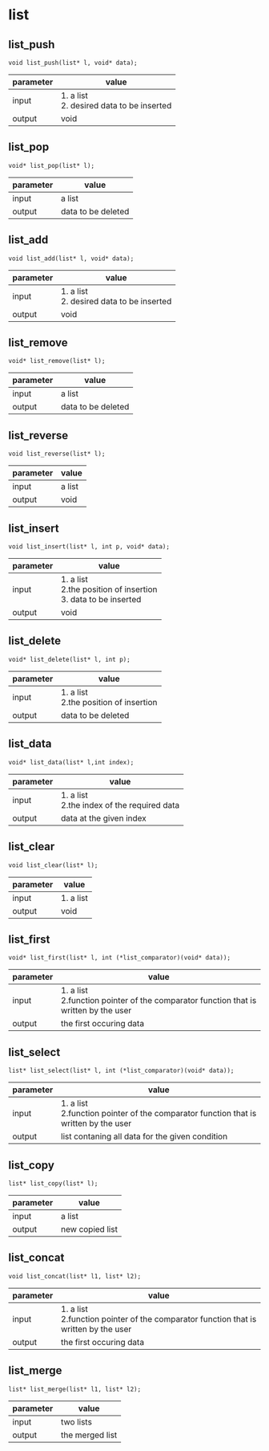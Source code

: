 # list

## list_push
```
void list_push(list* l, void* data);
```
| parameter          | value                              |
| ---                |    ---                             |
| input   | 1. a list <br> 2. desired data to be inserted |
| output   |  void |

## list_pop
```
void* list_pop(list* l);
```
| parameter          | value                              |
| ---                |    ---                             |
| input   | a list|
| output   |  data to be deleted|

## list_add
```
void list_add(list* l, void* data);
```

| parameter          | value                              |
| ---                |    ---                             |
| input   | 1. a list <br> 2. desired data to be inserted |
| output   |  void |

## list_remove
```
void* list_remove(list* l);
```
| parameter          | value                              |
| ---                |    ---                             |
| input   | a list|
| output   |  data to be deleted|

## list_reverse
```
void list_reverse(list* l);
```
| parameter          | value                              |
| ---                |    ---                             |
| input   | a list|
| output   | void|

## list_insert
```
void list_insert(list* l, int p, void* data);
```

| parameter          | value                              |
| ---                |    ---                             |
| input   |1. a list <br> 2.the position of insertion <br> 3. data to be inserted |
| output   |  void|

## list_delete
```
void* list_delete(list* l, int p);
```
| parameter          | value                              |
| ---                |    ---                             |
| input   |1. a list <br> 2.the position of insertion|
| output   |  data to be deleted|

## list_data
```
void* list_data(list* l,int index);
```
| parameter          | value                              |
| ---                |    ---                             |
| input   |1. a list <br> 2.the index of the required data|
| output   |  data at the given index |


## list_clear
```
void list_clear(list* l);
```
| parameter          | value                              |
| ---                |    ---                             |
| input   |1. a list |
| output   |  void|


## list_first
```
void* list_first(list* l, int (*list_comparator)(void* data));
```
| parameter          | value                              |
| ---                |    ---                             |
| input   |1. a list <br> 2.function pointer of the comparator function that is written by the user|
| output   |  the first occuring data |


## list_select
```
list* list_select(list* l, int (*list_comparator)(void* data));
```
| parameter          | value                              |
| ---                |    ---                             |
| input   |1. a list <br> 2.function pointer of the comparator function that is written by the user|
| output   |  list contaning all data for the given condition |

## list_copy
```
list* list_copy(list* l);
```
| parameter          | value                              |
| ---                |    ---                             |
| input   | a list |
| output   |  new copied list |

## list_concat
```
void list_concat(list* l1, list* l2);
```
| parameter          | value                              |
| ---                |    ---                             |
| input   |1. a list <br> 2.function pointer of the comparator function that is written by the user|
| output   |  the first occuring data |

## list_merge
```
list* list_merge(list* l1, list* l2);
```
| parameter          | value                              |
| ---                |    ---                             |
| input   | two lists|
| output   |  the merged list |

